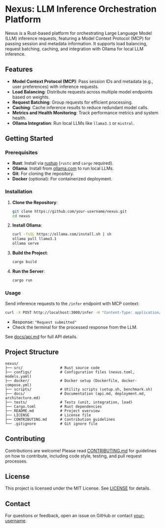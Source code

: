 # Nexus: LLM Inference Orchestration Platform

Nexus is a Rust-based platform for orchestrating Large Language Model (LLM) inference requests, featuring a Model Context Protocol (MCP) for passing session and metadata information. It supports load balancing, request batching, caching, and integration with Ollama for local LLM inference.

## Features
- **Model Context Protocol (MCP)**: Pass session IDs and metadata (e.g., user preferences) with inference requests.
- **Load Balancing**: Distribute requests across multiple model endpoints based on weights.
- **Request Batching**: Group requests for efficient processing.
- **Caching**: Cache inference results to reduce redundant model calls.
- **Metrics and Health Monitoring**: Track performance metrics and system health.
- **Ollama Integration**: Run local LLMs like `llama3.1` or `mistral`.

## Getting Started

### Prerequisites
- **Rust**: Install via [rustup](https://rustup.rs/) (`rustc` and `cargo` required).
- **Ollama**: Install from [ollama.com](https://ollama.com) to run local LLMs.
- **Git**: For cloning the repository.
- **Docker** (optional): For containerized deployment.

### Installation
1. **Clone the Repository**:
   ```bash
   git clone https://github.com/your-username/nexus.git
   cd nexus
   ```

2. **Install Ollama**:
   ```bash
   curl -fsSL https://ollama.com/install.sh | sh
   ollama pull llama3.1
   ollama serve
   ```

3. **Build the Project**:
   ```bash
   cargo build
   ```

4. **Run the Server**:
   ```bash
   cargo run
   ```

### Usage
Send inference requests to the `/infer` endpoint with MCP context:
```bash
curl -X POST http://localhost:3000/infer -H "Content-Type: application/json" -d '{"id":"test1","model_id":"llama3.1","input":"Hello, world!","context":{"session_id":"session123","metadata":{"user":"alice","lang":"en"}}}'
```
- Response: `"Request submitted"`
- Check the terminal for the processed response from the LLM.

See [docs/api.md](docs/api.md) for full API details.

## Project Structure
```
nexus/
├── src/                 # Rust source code
├── configs/             # Configuration files (nexus.toml, models.yaml)
├── docker/              # Docker setup (Dockerfile, docker-compose.yml)
├── scripts/             # Utility scripts (setup.sh, benchmark.sh)
├── docs/                # Documentation (api.md, deployment.md, architecture.md)
├── tests/               # Tests (unit, integration, load)
├── Cargo.toml           # Rust dependencies
├── README.md            # Project overview
├── LICENSE              # License file
├── CONTRIBUTING.md      # Contribution guidelines
└── .gitignore           # Git ignore file
```

## Contributing
Contributions are welcome! Please read [CONTRIBUTING.md](CONTRIBUTING.md) for guidelines on how to contribute, including code style, testing, and pull request processes.

## License
This project is licensed under the MIT License. See [LICENSE](LICENSE) for details.

## Contact
For questions or feedback, open an issue on GitHub or contact [your-username](https://github.com/your-username).